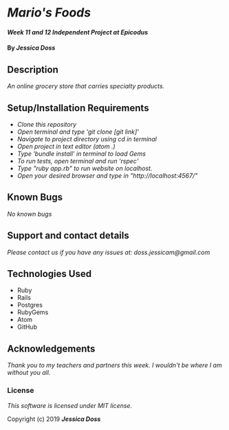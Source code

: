 # _Mario's Foods_

#### _Week 11 and 12 Independent Project at Epicodus_

#### By _**Jessica Doss**_

## Description

_An online grocery store that carries specialty products._

## Setup/Installation Requirements

* _Clone this repository_
* _Open terminal and type 'git clone [git link]'_
* _Navigate to project directory using cd in terminal_
* _Open project in text editor (atom .)_
* _Type 'bundle install' in terminal to load Gems_
* _To run tests, open terminal and run 'rspec'_
* _Type "ruby app.rb" to run website on localhost._
* _Open your desired browser and type in "http://localhost:4567/"_

## Known Bugs

_No known bugs_

## Support and contact details

_Please contact us if you have any issues at: doss.jessicam@gmail.com_

## Technologies Used

* Ruby
* Rails
* Postgres
* RubyGems
* Atom
* GitHub

## Acknowledgements
_Thank you to my teachers and partners this week. I wouldn't be where I am without you all._

### License
_This software is licensed under MIT license._

Copyright (c) 2019 **_Jessica Doss_**
